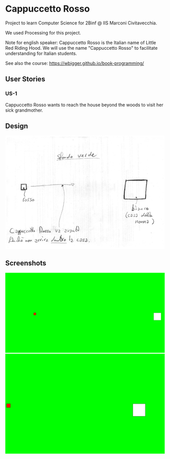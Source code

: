 # Cappuccetto Rosso
Project to learn Computer Science for 2Binf @ IIS Marconi Civitavecchia.

We used Processing for this project.

Note for english speaker: Cappuccetto Rosso is the Italian name of Little Red Riding Hood. We will use the name "Cappuccetto Rosso" to facilitate understanding for Italian students.

See also the course: https://wbigger.github.io/book-programming/

## User Stories
### US-1
Cappuccetto Rosso wants to reach the house beyond the woods to visit her sick grandmother.

## Design
![design](./pr-design.png)

## Screenshots
![screenshot](./Screenshot_20190103-154935.png)
![animation](./08-pr-final.gif)
